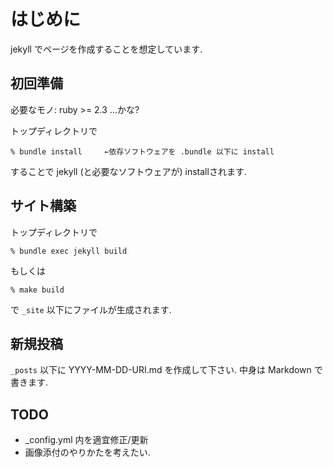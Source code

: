 # はじめに

jekyll でページを作成することを想定しています. 

## 初回準備

必要なモノ: ruby >= 2.3 ...かな?

トップディレクトリで

    % bundle install     ←依存ソフトウェアを .bundle 以下に install

することで jekyll (と必要なソフトウェアが) installされます. 

## サイト構築

トップディレクトリで

    % bundle exec jekyll build
    
もしくは    

    % make build

で `_site` 以下にファイルが生成されます. 

## 新規投稿

`_posts` 以下に  YYYY-MM-DD-URI.md を作成して下さい. 
中身は Markdown で書きます. 

## TODO

- _config.yml 内を適宜修正/更新
- 画像添付のやりかたを考えたい. 
